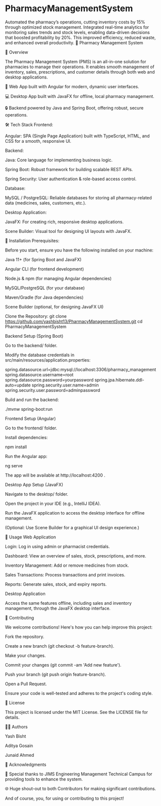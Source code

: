 # PharmacyManagementSystem
Automated the pharmacy’s operations, cutting inventory costs by 15% through optimized stock management. Integrated real-time analytics for monitoring sales trends and stock levels, enabling data-driven decisions that boosted profitability by 20%. This improved efficiency, reduced waste, and enhanced overall productivity.
🏥 Pharmacy Management System


🚀 Overview

The Pharmacy Management System (PMS) is an all-in-one solution for pharmacies to manage their operations. It enables smooth management of inventory, sales, prescriptions, and customer details through both web and desktop applications.

📱 Web App built with Angular for modern, dynamic user interfaces.

💻 Desktop App built with JavaFX for offline, local pharmacy management.

🔒 Backend powered by Java and Spring Boot, offering robust, secure operations.

🛠️ Tech Stack
Frontend:

Angular: SPA (Single Page Application) built with TypeScript, HTML, and CSS for a smooth, responsive UI.

Backend:

Java: Core language for implementing business logic.

Spring Boot: Robust framework for building scalable REST APIs.

Spring Security: User authentication & role-based access control.

Database:

MySQL / PostgreSQL: Reliable databases for storing all pharmacy-related data (medicines, sales, customers, etc.).

Desktop Application:

JavaFX: For creating rich, responsive desktop applications.

Scene Builder: Visual tool for designing UI layouts with JavaFX.

🏁 Installation
Prerequisites:

Before you start, ensure you have the following installed on your machine:

Java 11+ (for Spring Boot and JavaFX)

Angular CLI (for frontend development)

Node.js & npm (for managing Angular dependencies)

MySQL/PostgreSQL (for your database)

Maven/Gradle (for Java dependencies)

Scene Builder (optional, for designing JavaFX UI)

Clone the Repository:
git clone https://github.com/yashbisht13/PharmacyManagementSystem.git
cd PharmacyManagementSystem

Backend Setup (Spring Boot)

Go to the backend/ folder.

Modify the database credentials in src/main/resources/application.properties:

spring.datasource.url=jdbc:mysql://localhost:3306/pharmacy_management
spring.datasource.username=root
spring.datasource.password=yourpassword
spring.jpa.hibernate.ddl-auto=update
spring.security.user.name=admin
spring.security.user.password=adminpassword


Build and run the backend:

./mvnw spring-boot:run

Frontend Setup (Angular)

Go to the frontend/ folder.

Install dependencies:

npm install


Run the Angular app:

ng serve


The app will be available at http://localhost:4200
.

Desktop App Setup (JavaFX)

Navigate to the desktop/ folder.

Open the project in your IDE (e.g., IntelliJ IDEA).

Run the JavaFX application to access the desktop interface for offline management.

(Optional: Use Scene Builder for a graphical UI design experience.)

🔧 Usage
Web Application

Login: Log in using admin or pharmacist credentials.

Dashboard: View an overview of sales, stock, prescriptions, and more.

Inventory Management: Add or remove medicines from stock.

Sales Transactions: Process transactions and print invoices.

Reports: Generate sales, stock, and expiry reports.

Desktop Application

Access the same features offline, including sales and inventory management, through the JavaFX desktop interface.

🤝 Contributing

We welcome contributions! Here's how you can help improve this project:

Fork the repository.

Create a new branch (git checkout -b feature-branch).

Make your changes.

Commit your changes (git commit -am 'Add new feature').

Push your branch (git push origin feature-branch).

Open a Pull Request.

Ensure your code is well-tested and adheres to the project's coding style.

📝 License

This project is licensed under the MIT License. See the LICENSE
 file for details.

👨‍💻 Authors

Yash Bisht

Aditya Gosain

Junaid Ahmed

🙏 Acknowledgments

🎉 Special thanks to JIMS Engineering Management Technical Campus
 for providing tools to enhance the system.

🌐 Huge shout-out to  both Contributors
 for making significant contributions.

And of course, you, for using or contributing to this project!
